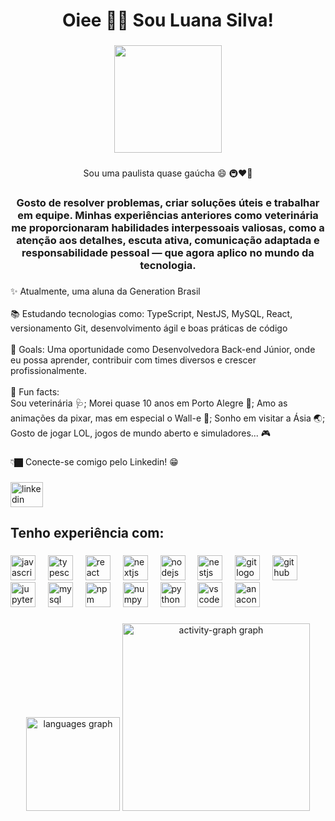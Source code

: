 <h1 align="center">Oiee 👋🏿 Sou Luana Silva!</h1>

###

<div align="center">
  <img height="172" src="https://media4.giphy.com/media/v1.Y2lkPTc5MGI3NjExYXdyOWNkdGRqOHBqeWo0cHhsbWJ5aG81dXF4Z2EydXB6dDB5ZGdtMiZlcD12MV9pbnRlcm5hbF9naWZfYnlfaWQmY3Q9Zw/l0ErWJjOflEbe22oU/giphy.gif"  />
</div>

###

<p align="center">Sou uma paulista quase gaúcha 😄 🚇❤️🧉</p>

###

<h3 align="center">Gosto de resolver problemas, criar soluções úteis e trabalhar em equipe. Minhas experiências anteriores como veterinária me proporcionaram habilidades interpessoais valiosas, como a atenção aos detalhes, escuta ativa, comunicação adaptada e responsabilidade pessoal — que agora aplico no mundo da tecnologia.</h3>

###

<p align="left">✨ Atualmente, uma aluna da Generation Brasil<br><br>📚 Estudando tecnologias como: TypeScript, NestJS, MySQL, React, versionamento Git, desenvolvimento ágil e boas práticas de código<br><br>🎯 Goals: Uma oportunidade como Desenvolvedora Back-end Júnior, onde eu possa aprender, contribuir com times diversos e crescer profissionalmente.<br><br>🎲 Fun facts: <br>Sou veterinária 🩺; Morei quase 10 anos em Porto Alegre 🧉; Amo as animações da pixar, mas em especial o Wall-e 🌱; Sonho em visitar a Ásia 🌏; Gosto de jogar LOL, jogos de mundo aberto e simuladores... 🎮</p>

###

<p align="left">👇🏿 Conecte-se comigo pelo Linkedin! 😁</p>

###

<div align="left">
  <a href="https://www.linkedin.com/in/luanasilvadev/" target="_blank">
    <img src="https://raw.githubusercontent.com/maurodesouza/profile-readme-generator/master/src/assets/icons/social/linkedin/default.svg" width="52" height="40" alt="linkedin logo"  />
  </a>
</div>

###

<h2 align="left">Tenho experiência com:</h2>

###

<div align="left">
  <img src="https://cdn.jsdelivr.net/gh/devicons/devicon/icons/javascript/javascript-original.svg" height="40" alt="javascript logo"  />
  <img width="12" />
  <img src="https://cdn.jsdelivr.net/gh/devicons/devicon/icons/typescript/typescript-original.svg" height="40" alt="typescript logo"  />
  <img width="12" />
  <img src="https://cdn.jsdelivr.net/gh/devicons/devicon/icons/react/react-original.svg" height="40" alt="react logo"  />
  <img width="12" />
  <img src="https://cdn.jsdelivr.net/gh/devicons/devicon/icons/nextjs/nextjs-original.svg" height="40" alt="nextjs logo"  />
  <img width="12" />
  <img src="https://cdn.jsdelivr.net/gh/devicons/devicon/icons/nodejs/nodejs-original.svg" height="40" alt="nodejs logo"  />
  <img width="12" />
  <img src="https://cdn.jsdelivr.net/gh/devicons/devicon/icons/nestjs/nestjs-original.svg" height="40" alt="nestjs logo"  />
  <img width="12" />
  <img src="https://cdn.jsdelivr.net/gh/devicons/devicon/icons/git/git-original.svg" height="40" alt="git logo"  />
  <img width="12" />
  <img src="https://cdn.jsdelivr.net/gh/devicons/devicon/icons/github/github-original.svg" height="40" alt="github logo"  />
  <img width="12" />
  <img src="https://cdn.jsdelivr.net/gh/devicons/devicon/icons/jupyter/jupyter-original.svg" height="40" alt="jupyter logo"  />
  <img width="12" />
  <img src="https://cdn.jsdelivr.net/gh/devicons/devicon/icons/mysql/mysql-original.svg" height="40" alt="mysql logo"  />
  <img width="12" />
  <img src="https://cdn.jsdelivr.net/gh/devicons/devicon/icons/npm/npm-original-wordmark.svg" height="40" alt="npm logo"  />
  <img width="12" />
  <img src="https://cdn.jsdelivr.net/gh/devicons/devicon/icons/numpy/numpy-original.svg" height="40" alt="numpy logo"  />
  <img width="12" />
  <img src="https://cdn.jsdelivr.net/gh/devicons/devicon/icons/python/python-original.svg" height="40" alt="python logo"  />
  <img width="12" />
  <img src="https://cdn.jsdelivr.net/gh/devicons/devicon/icons/vscode/vscode-original.svg" height="40" alt="vscode logo"  />
  <img width="12" />
  <img src="https://cdn.jsdelivr.net/gh/devicons/devicon/icons/anaconda/anaconda-original.svg" height="40" alt="anaconda logo"  />
</div>

###

<div align="center">
  <img src="https://github-readme-stats.vercel.app/api/top-langs?username=LuanaTechVet&locale=en&hide_title=false&layout=compact&card_width=320&langs_count=5&theme=dracula&hide_border=false&order=2" height="150" alt="languages graph"  />
  <img src="https://github-readme-activity-graph.vercel.app/graph?username=LuanaTechVet&radius=16&theme=react&area=true&order=5" height="300" alt="activity-graph graph"  />
</div>

###
